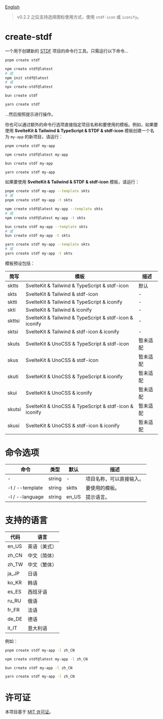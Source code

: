 [English](https://github.com/any-tdf/stdf/blob/main/packages/create-stdf/README.md)

> v0.2.2 之后支持选择图标使用方式，使用 `stdf-icon` 或 `iconify`。

# create-stdf

一个用于创建新的 [STDF](https://stdf.design) 项目的命令行工具。只需运行以下命令...

<!-- :::code-groups -->
<!-- pnpm -->

```sh
pnpm create stdf
```

<!-- :: -->
<!-- npm -->

```sh
npm create stdf@latest
# 或
npm init stdf@latest
# 或
npx create-stdf@latest
```

<!-- :: -->
<!-- bun -->

```sh
bun create stdf
```

<!-- :: -->
<!-- yarn -->

```sh
yarn create stdf
```

<!-- ::: -->

...然后按照提示进行操作。

你也可以通过额外的命令行选项直接指定项目名称和要使用的模板。例如，如果要使用 **SvelteKit & Tailwind & TypeScript & STDF & stdf-icon** 模板创建一个名为 `my-app` 的新项目，请运行：

<!-- :::code-groups -->
<!-- pnpm -->

```sh
pnpm create stdf my-app
```

<!-- :: -->
<!-- npm -->

```sh
npm create stdf@latest my-app
```

<!-- :: -->
<!-- bun -->

```sh
bun create stdf my-app
```

<!-- :: -->
<!-- yarn -->

```sh
yarn create stdf my-app
```

<!-- ::: -->

如果要使用 **SvelteKit & Tailwind & STDF & stdf-icon** 模板，请运行：

<!-- :::code-groups -->
<!-- pnpm -->

```sh
pnpm create stdf my-app --template skts
# 或
pnpm create stdf my-app -t skts
```

<!-- :: -->
<!-- npm -->

```sh
npm create stdf@latest my-app --template skts
# 或
npm create stdf@latest my-app -t skts
```

<!-- :: -->
<!-- bun -->

```sh
bun create stdf my-app --template skts
# 或
bun create stdf my-app -t skts
```

<!-- :: -->
<!-- yarn -->

```sh
yarn create stdf my-app --template skts
# 或
yarn create stdf my-app -t skts
```

<!-- ::: -->

模板预设包括：

| 简写   | 模板                                                    | 描述     |
| ------ | ------------------------------------------------------- | -------- |
| sktts  | SvelteKit & Tailwind & TypeScript & stdf-icon           | 默认     |
| skts   | SvelteKit & Tailwind & stdf-icon                        | -        |
| sktti  | SvelteKit & Tailwind & TypeScript & iconify             | -        |
| skti   | SvelteKit & Tailwind & iconify                          | -        |
| skttsi | SvelteKit & Tailwind & TypeScript & stdf-icon & iconify | -        |
| sktsi  | SvelteKit & Tailwind & stdf-icon & iconify              | -        |
| skuts  | SvelteKit & UnoCSS & TypeScript & stdf-icon             | 暂未适配 |
| skus   | SvelteKit & UnoCSS & stdf-icon                          | 暂未适配 |
| skuti  | SvelteKit & UnoCSS & TypeScript & iconify               | 暂未适配 |
| skui   | SvelteKit & UnoCSS & iconify                            | 暂未适配 |
| skutsi | SvelteKit & UnoCSS & TypeScript & stdf-icon & iconify   | 暂未适配 |
| skusi  | SvelteKit & UnoCSS & stdf-icon & iconify                | 暂未适配 |

# 命令选项

| 命令            | 类型   | 默认  | 描述                                                       |
| --------------- | ------ | ----- | ---------------------------------------------------------- |
| -               | string | -     | 项目名称，可以直接输入。                                   |
| -t / --template | string | sktts | 要使用的模板。 |
| -l / --language | string | en_US | 提示语言。                                                 |

# 支持的语言

| 代码  | 语言         |
| ----- | ------------ |
| en_US | 英语（美式） |
| zh_CN | 中文（简体） |
| zh_TW | 中文（繁体） |
| ja_JP | 日语         |
| ko_KR | 韩语         |
| es_ES | 西班牙语     |
| ru_RU | 俄语         |
| fr_FR | 法语         |
| de_DE | 德语         |
| it_IT | 意大利语     |

例如：

<!-- :::code-groups -->
<!-- pnpm -->

```sh
pnpm create stdf my-app -l zh_CN
```

<!-- :: -->
<!-- npm -->

```sh
npm create stdf@latest my-app -l zh_CN
```

<!-- :: -->
<!-- bun -->

```sh
bun create stdf my-app -l zh_CN
```

<!-- :: -->
<!-- yarn -->

```sh
yarn create stdf my-app -l zh_CN
```

<!-- ::: -->

# 许可证

本项目基于 [MIT 许可证](https://github.com/any-tdf/stdf/blob/main/LICENSE)。
